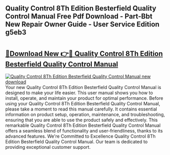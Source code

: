 ## Quality Control 8Th Edition Besterfield Quality Control Manual Free Pdf Download - Part-Bbt New Repair Owner Guide - User Service Edition g5eb3

# <h2><a href="http://bc55975.oget.top/?id=Quality+Control+8Th+Edition+Besterfield+Quality+Control+Manual">🔗Download New 👉🔴 Quality Control 8Th Edition Besterfield Quality Control Manual</a></h2>

[![Quality Control 8Th Edition Besterfield Quality Control Manual new download](https://i.imgur.com/5g1atiW.png)](http://bc55975.oget.top/?id=Quality+Control+8Th+Edition+Besterfield+Quality+Control+Manual)
Your new Quality Control 8Th Edition Besterfield Quality Control Manual is designed to make your life easier. This user manual shows you how to install, operate, and maintain your product for optimal performance. Before using your Quality Control 8Th Edition Besterfield Quality Control Manual, please take a moment to read this manual carefully. It contains essential information on product setup, operation, maintenance, and troubleshooting, ensuring that you are able to use the product safely and effectively. This remarkable Quality Control 8Th Edition Besterfield Quality Control Manual offers a seamless blend of functionality and user-friendliness, thanks to its advanced features. We're Committed to Excellence Quality Control 8Th Edition Besterfield Quality Control Manual. Our team is dedicated to providing exceptional customer support.
